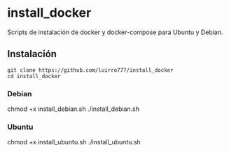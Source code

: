 # install_docker

Scripts de instalación de docker y docker-compose para Ubuntu y Debian.

## Instalación
```
git clone https://github.com/luirro777/install_docker
cd install_docker
```
### Debian
chmod +x install_debian.sh
./install_debian.sh

### Ubuntu
chmod +x install_ubuntu.sh
./install_ubuntu.sh

